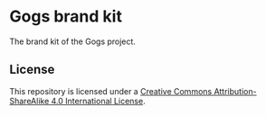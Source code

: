 # Gogs brand kit

The brand kit of the Gogs project.

## License

This repository is licensed under a [Creative Commons Attribution-ShareAlike 4.0 International License](http://creativecommons.org/licenses/by-sa/4.0/).
